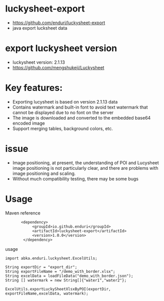 # luckysheet-export
* https://github.com/enduri/luckysheet-export
* java export lucksheet data
# export luckysheet version
* luckysheet version: 2.1.13
* https://github.com/mengshukeji/Luckysheet
# Key features:
* Exporting lucysheet is based on version 2.1.13 data
* Contains watermark and built-in font to avoid text watermark that cannot be displayed due to no font on the server
* The image is downloaded and converted to the embedded base64 encoded image
* Support merging tables, background colors, etc.
# issue
* Image positioning, at present, the understanding of POI and Lucysheet image positioning is not particularly clear, and there are problems with image positioning and scaling.
* Without much compatibility testing, there may be some bugs
# Usage
Maven reference
```
       <dependency>
            <groupId>io.github.enduri</groupId>
            <artifactId>luckysheet-export</artifactId>
            <version>1.0.0</version>
        </dependency>
```
usage
```
import abka.enduri.luckysheet.ExcelUtils;

String exportDir = "export_dir";
String exportFileName = "/demo_with_border.xlsx";
String excelData = loadFileData("demo_with_border.json");
String [] watermark = new String[]{"water1","water2"};

ExcelUtils.exportLuckySheetXlsxByPOI(exportDir, exportFileName,excelData, watermark);
```